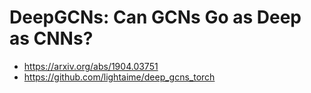 # DeepGCNs: Can GCNs Go as Deep as CNNs? 
* https://arxiv.org/abs/1904.03751
* https://github.com/lightaime/deep_gcns_torch
